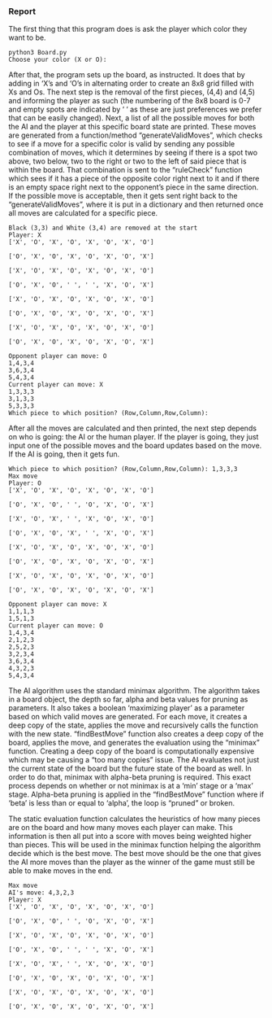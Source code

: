 ### Report
The first thing that this program does is ask the player which color they want to be.
```
python3 Board.py
Choose your color (X or O):
```
After that, the program sets up the board, as instructed. It does that by adding in ‘X’s and ‘O’s in alternating order to create an 8x8 grid filled with Xs and Os. The next step is the removal of the first pieces, (4,4) and (4,5) and informing the player as such (the numbering of the 8x8 board is 0-7 and empty spots are indicated by  ‘  ‘ as these are just preferences we prefer that can be easily changed). Next, a list of all the possible moves for both the AI and the player at this specific board state are printed. These moves are generated from a function/method “generateValidMoves”, which checks to see if a move for a specific color is valid by sending any possible combination of moves, which it determines by seeing if there is a spot two above, two below, two to the right or two to the left of said piece that is within the board. That combination is sent to the “ruleCheck” function which sees if it has a piece of the opposite color right next to it and if there is an empty space right next to the opponent’s piece in the same direction. If the possible move is acceptable, then it gets sent right back to the “generateValidMoves”, where it is put in a dictionary and then returned once all moves are calculated for a specific piece.

```
Black (3,3) and White (3,4) are removed at the start
Player: X
['X', 'O', 'X', 'O', 'X', 'O', 'X', 'O'] 

['O', 'X', 'O', 'X', 'O', 'X', 'O', 'X'] 

['X', 'O', 'X', 'O', 'X', 'O', 'X', 'O'] 

['O', 'X', 'O', ' ', ' ', 'X', 'O', 'X'] 

['X', 'O', 'X', 'O', 'X', 'O', 'X', 'O'] 

['O', 'X', 'O', 'X', 'O', 'X', 'O', 'X'] 

['X', 'O', 'X', 'O', 'X', 'O', 'X', 'O'] 

['O', 'X', 'O', 'X', 'O', 'X', 'O', 'X'] 

Opponent player can move: O
1,4,3,4
3,6,3,4
5,4,3,4
Current player can move: X
1,3,3,3
3,1,3,3
5,3,3,3
Which piece to which position? (Row,Column,Row,Column): 
```

After all the moves are calculated and then printed, the next step depends on who is going: the AI or the human player. If the player is going, they just input one of the possible moves and the board updates based on the move. If the AI is going, then it gets fun.

```
Which piece to which position? (Row,Column,Row,Column): 1,3,3,3
Max move
Player: O
['X', 'O', 'X', 'O', 'X', 'O', 'X', 'O'] 

['O', 'X', 'O', ' ', 'O', 'X', 'O', 'X'] 

['X', 'O', 'X', ' ', 'X', 'O', 'X', 'O'] 

['O', 'X', 'O', 'X', ' ', 'X', 'O', 'X'] 

['X', 'O', 'X', 'O', 'X', 'O', 'X', 'O'] 

['O', 'X', 'O', 'X', 'O', 'X', 'O', 'X'] 

['X', 'O', 'X', 'O', 'X', 'O', 'X', 'O'] 

['O', 'X', 'O', 'X', 'O', 'X', 'O', 'X'] 

Opponent player can move: X
1,1,1,3
1,5,1,3
Current player can move: O
1,4,3,4
2,1,2,3
2,5,2,3
3,2,3,4
3,6,3,4
4,3,2,3
5,4,3,4
```

The AI algorithm uses the standard minimax algorithm. The algorithm takes in a board object, the depth so far, alpha and beta values for pruning as parameters. It also takes a boolean ‘maximizing player’ as a parameter based on which valid moves are generated. For each move, it creates a deep copy of the state, applies the move and recursively calls the function with the new state. “findBestMove” function also creates a deep copy of the board, applies the move, and generates the evaluation using the “minimax” function. Creating a deep copy of the board is computationally expensive which may be causing a “too many copies” issue. The AI evaluates not just the current state of the board but the future state of the board as well. In order to do that, minimax with alpha-beta pruning is required. This exact process depends on whether or not minimax is at a ‘min’ stage or a ‘max’ stage. Alpha-beta pruning is applied in the “findBestMove” function where if ‘beta’ is less than or equal to ‘alpha’, the loop is “pruned” or broken.

The static evaluation function calculates the heuristics of how many pieces are on the board and how many moves each player can make. This information is then all put into a score with moves being weighted higher than pieces. This will be used in the minimax function helping the algorithm decide which is the best move. The best move should be the one that gives the AI more moves than the player as the winner of the game must still be able to make moves in the end.

```
Max move
AI's move: 4,3,2,3
Player: X
['X', 'O', 'X', 'O', 'X', 'O', 'X', 'O'] 

['O', 'X', 'O', ' ', 'O', 'X', 'O', 'X'] 

['X', 'O', 'X', 'O', 'X', 'O', 'X', 'O'] 

['O', 'X', 'O', ' ', ' ', 'X', 'O', 'X'] 

['X', 'O', 'X', ' ', 'X', 'O', 'X', 'O'] 

['O', 'X', 'O', 'X', 'O', 'X', 'O', 'X'] 

['X', 'O', 'X', 'O', 'X', 'O', 'X', 'O'] 

['O', 'X', 'O', 'X', 'O', 'X', 'O', 'X']
```


